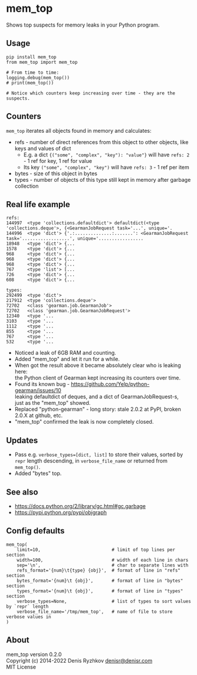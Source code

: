 # mem_top

Shows top suspects for memory leaks in your Python program.

## Usage

    pip install mem_top
    from mem_top import mem_top

    # From time to time:
    logging.debug(mem_top())
    # print(mem_top())

    # Notice which counters keep increasing over time - they are the suspects.

## Counters

`mem_top` iterates all objects found in memory and calculates:

* refs - number of direct references from this object to other objects, like keys and values of dict
    * E.g. a dict `{("some", "complex", "key"): "value"}` will have `refs: 2` - 1 ref for key, 1 ref for value
    * Its key `("some", "complex", "key")` will have `refs: 3` - 1 ref per item
* bytes - size of this object in bytes
* types - number of objects of this type still kept in memory after garbage collection

## Real life example

    refs:
    144997  <type 'collections.defaultdict'> defaultdict(<type 'collections.deque'>, {<GearmanJobRequest task='...', unique='.
    144996  <type 'dict'> {'.:..............:.......': <GearmanJobRequest task='..................', unique='.................
    18948   <type 'dict'> {...
    1578    <type 'dict'> {...
    968     <type 'dict'> {...
    968     <type 'dict'> {...
    968     <type 'dict'> {...
    767     <type 'list'> [...
    726     <type 'dict'> {...
    608     <type 'dict'> {...

    types:
    292499  <type 'dict'>
    217912  <type 'collections.deque'>
    72702   <class 'gearman.job.GearmanJob'>
    72702   <class 'gearman.job.GearmanJobRequest'>
    12340   <type '...
    3103    <type '...
    1112    <type '...
    855     <type '...
    767     <type '...
    532     <type '...

* Noticed a leak of 6GB RAM and counting.
* Added "mem_top" and let it run for a while.
* When got the result above it became absolutely clear who is leaking here:  
the Python client of Gearman kept increasing its counters over time.
* Found its known bug - https://github.com/Yelp/python-gearman/issues/10  
leaking defaultdict of deques, and a dict of GearmanJobRequest-s,  
just as the "mem_top" showed.
* Replaced "python-gearman" - long story: stale 2.0.2 at PyPI, broken 2.0.X at github, etc.
* "mem_top" confirmed the leak is now completely closed.

## Updates

* Pass e.g. `verbose_types=[dict, list]` to store their values,
  sorted by `repr` length descending,
  in `verbose_file_name` or returned from `mem_top()`.
* Added "bytes" top.

## See also

* https://docs.python.org/2/library/gc.html#gc.garbage
* https://pypi.python.org/pypi/objgraph

## Config defaults

```
mem_top(
    limit=10,                           # limit of top lines per section
    width=100,                          # width of each line in chars
    sep='\n',                           # char to separate lines with
    refs_format='{num}\t{type} {obj}',  # format of line in "refs" section
    bytes_format='{num}\t {obj}',       # format of line in "bytes" section
    types_format='{num}\t {obj}',       # format of line in "types" section
    verbose_types=None,                 # list of types to sort values by `repr` length
    verbose_file_name='/tmp/mem_top',   # name of file to store verbose values in
)
```

## About

mem_top version 0.2.0  
Copyright (c) 2014-2022 Denis Ryzhkov <denisr@denisr.com>  
MIT License
